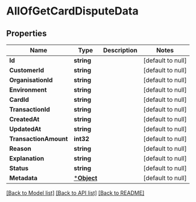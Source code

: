 # AllOfGetCardDisputeData

## Properties
Name | Type | Description | Notes
------------ | ------------- | ------------- | -------------
**Id** | **string** |  | [default to null]
**CustomerId** | **string** |  | [default to null]
**OrganisationId** | **string** |  | [default to null]
**Environment** | **string** |  | [default to null]
**CardId** | **string** |  | [default to null]
**TransactionId** | **string** |  | [default to null]
**CreatedAt** | **string** |  | [default to null]
**UpdatedAt** | **string** |  | [default to null]
**TransactionAmount** | **int32** |  | [default to null]
**Reason** | **string** |  | [default to null]
**Explanation** | **string** |  | [default to null]
**Status** | **string** |  | [default to null]
**Metadata** | [***Object**](.md) |  | [default to null]

[[Back to Model list]](../README.md#documentation-for-models) [[Back to API list]](../README.md#documentation-for-api-endpoints) [[Back to README]](../README.md)

